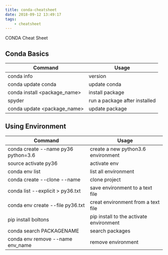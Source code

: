 ```yaml
---
title: conda-cheatsheet
date: 2018-09-12 13:49:17
tags:
    - cheatsheet
---
```


CONDA Cheat Sheet

## Conda Basics

|Command|Usage|
|-----------|-------|
|conda info|version|
|conda update conda|update conda|
|conda install <package_name>|install package|
|spyder|run a package after installed|
|conda update <package_name>|update package|

## Using Environment
|Command|Usage|
|-----------|-------|
|conda create --name py36 python=3.6|create a new python3.6 environment|
|source activate py36|activate env|
|conda env list|list all environment|
|conda create --clone <source> --name <target>|clone project|
|conda list --explicit > py36.txt|save environment to a text file|
|conda env create --file py36.txt|creat environment from a text file|
|pip install boltons|pip install to the activate environment|
|conda search PACKAGENAME|search packages|
|conda env remove --name env_name|remove environment|